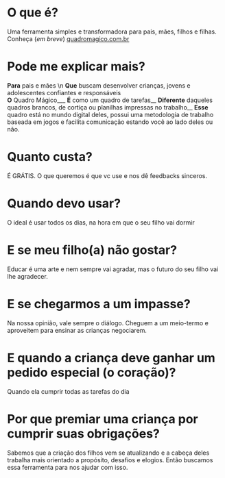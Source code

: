 # O que é?
Uma ferramenta simples e transformadora para pais, mães, filhos e filhas. Conheça (*em breve*) [quadromagico.com.br](http://quadromagico.com.br)

# Pode me explicar mais?
**Para** pais e mães \n
**Que** buscam desenvolver crianças, jovens e adolescentes confiantes e responsáveis <br />
**O** Quadro Mágico___
**É** como um quadro de tarefas__
**Diferente** daqueles quadros brancos, de cortiça ou planilhas impressas no trabalho__
**Esse** quadro está no mundo digital deles, possui uma metodologia de trabalho baseada em jogos e facilita comunicação estando você ao lado deles ou não. 

# Quanto custa?
É GRÁTIS. O que queremos é que vc use e nos dê feedbacks sinceros.

# Quando devo usar?
O ideal é usar todos os dias, na hora em que o seu filho vai dormir

# E se meu filho(a) não gostar?
Educar é uma arte e nem sempre vai agradar, mas o futuro do seu filho vai lhe agradecer.

# E se chegarmos a um impasse?
Na nossa opinião, vale sempre o diálogo. Cheguem a um meio-termo e aproveitem para ensinar as crianças negociarem.

# E quando a criança deve ganhar um pedido especial (o coração)?
Quando ela cumprir todas as tarefas do dia

# Por que premiar uma criança por cumprir suas obrigações?
Sabemos que a criação dos filhos vem se atualizando e a cabeça deles trabalha mais orientado a propósito, desafios e elogios. Então buscamos essa ferramenta para nos ajudar com isso.
